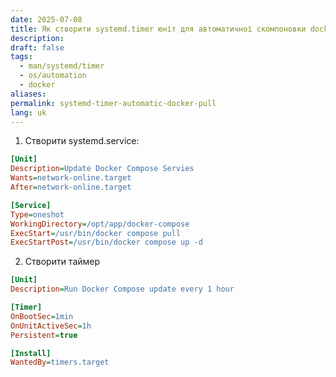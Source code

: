 ```yaml
---
date: 2025-07-08
title: Як створити systemd.timer юніт для автоматичної скомпоновки docker compose?
description: 
draft: false
tags:
  - man/systemd/timer
  - os/automation
  - docker
aliases: 
permalink: systemd-timer-automatic-docker-pull
lang: uk
---
```


1. Створити systemd.service:

```ini
[Unit]
Description=Update Docker Compose Servies
Wants=network-online.target
After=network-online.target

[Service]
Type=oneshot
WorkingDirectory=/opt/app/docker-compose
ExecStart=/usr/bin/docker compose pull
ExecStartPost=/usr/bin/docker compose up -d
```

2. Створити таймер

```ini
[Unit]
Description=Run Docker Compose update every 1 hour

[Timer]
OnBootSec=1min
OnUnitActiveSec=1h
Persistent=true

[Install]
WantedBy=timers.target
```


